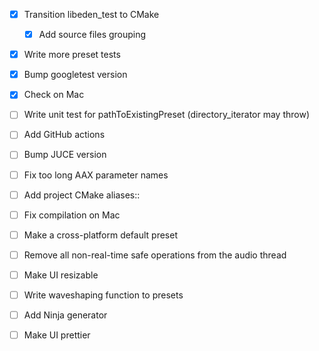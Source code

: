 - [x] Transition libeden_test to CMake
  - [x] Add source files grouping
- [x] Write more preset tests
- [x] Bump googletest version
- [x] Check on Mac
- [ ] Write unit test for pathToExistingPreset (directory_iterator may throw)
- [ ] Add GitHub actions
- [ ] Bump JUCE version
- [ ] Fix too long AAX parameter names
- [ ] Add project CMake aliases::
- [ ] Fix compilation on Mac
- [ ] Make a cross-platform default preset
- [ ] Remove all non-real-time safe operations from the audio thread
- [ ] Make UI resizable
- [ ] Write waveshaping function to presets
- [ ] Add Ninja generator
- [ ] Make UI prettier



